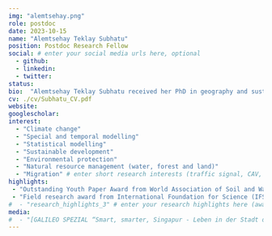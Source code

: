 ```yaml
---
img: "alemtsehay.png"
role: postdoc
date: 2023-10-15
name: "Alemtsehay Teklay Subhatu"
position: Postdoc Research Fellow
social: # enter your social media urls here, optional
  - github:
  - linkedin:
  - twitter:
status: 
bio:  "Alemtsehay Teklay Subhatu received her PhD in geography and sustainable development from [Bern University](https://www.unibe.ch/index_eng.html) Switzerland in 2019, and graduated a master’s degree in watershed management from [Hawassa University](https://www.hu.edu.et/), Ethiopia; followed by bachelor’s degree in Natural resource management from [Mekelle University](http://www.mu.edu.et/), Ethiopia."
cv: ./cv/Subhatu_CV.pdf
website:
googlescholar:
interest:
  - "Climate change"
  - "Special and temporal modelling"
  - "Statistical modelling"
  - "Sustainable development"
  - "Environmental protection"
  - "Natural resource management (water, forest and land)"
  - "Migration" # enter short research interests (traffic signal, CAV, etc.), optional
highlights:
 - "Outstanding Youth Paper Award from World Association of Soil and Water Conservation (WASWAC) in 2016 Serbia"
 - "Field research award from International Foundation for Science (IFS) in 2015"
#  - "research_highlights_3" # enter your research highlights here (awards, achievements, etc.), optional
media:
#  - "[GALILEO SPEZIAL “Smart, smarter, Singapur - Leben in der Stadt der Zukunft”, ProSieben] (https://vimeo.com/435085448) (Video)"
---
```

